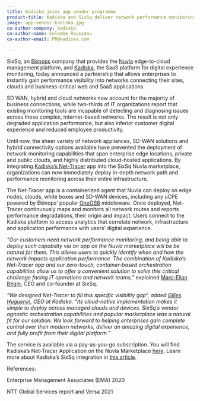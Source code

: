 ```yaml
---
title: Kadiska joins app vendor programme
product-title: Kadiska and SixSq deliver network performance monitoring from enterprise edge to cloud, web and SaaS applications
image: app-vendor-kadiska.jpg
co-author-company: kadiska
co-author-name: Colombe Rousseau
co-author-email: PR@kadiska.com

---
```


SixSq, an [Ekinops](https://www.ekinops.com/) company that provides the [Nuvla](https://sixsq.com/platform) edge-to-cloud management platform, and [Kadiska](https://kadiska.com/), the SaaS platform for digital experience monitoring, today announced a partnership that allows enterprises to instantly gain performance visibility into networks connecting their sites, clouds and business-critical web and SaaS applications.

SD WAN, hybrid and cloud networks now account for the majority of business connections, while two-thirds of IT organizations report that existing monitoring tools are incapable of detecting and diagnosing issues across these complex, internet-based networks. The result is not only degraded application performance, but also inferior customer digital experience and reduced employee productivity.

Until now, the sheer variety of network appliances, SD-WAN solutions and hybrid connectivity options available have prevented the deployment of network monitoring capabilities that span enterprise edge locations, private and public clouds, and highly distributed cloud-hosted applications. By integrating [Kadiska’s Net-Tracer](https://kadiska.com/products/net-tracer/) app into the SixSq Nuvla marketplace, organizations can now immediately deploy in-depth network path and performance monitoring across their entire infrastructure.

The Net-Tracer app is a containerized agent that Nuvla can deploy on edge nodes, clouds, white boxes and SD-WAN devices, including any uCPE powered by Ekinops’ popular [OneOS6](https://www.ekinops.com/products-services/products/compose/oneos6) middleware. Once deployed, Net-Tracer continuously maps and monitors all network routes and reports performance degradations, their origin and impact. Users connect to the Kadiska platform to access analytics that correlate network, infrastructure and application performance with users’ digital experience.

_“Our customers need network performance monitoring, and being able to deploy such capability via an app on
the Nuvla marketplace will be be natural for them. This allows users to quickly identify when and how the
network impacts application performance. The combination of Kadiska’s Net-Tracer app and our zero-touch,
container-based orchestration capabilities allow us to offer a convenient solution to solve this critical challenge
facing IT operations and network teams,”_ explained [Marc-Elian Bégin](https://www.linkedin.com/in/mebster/), CEO and co-founder at SixSq.

_“We designed Net-Tracer to fill this specific visibility gap“, added [Gilles Huguenin](https://www.linkedin.com/in/gilleshuguenin/), CEO at Kadiska. “Its
cloud-native implementation makes it simple to deploy across managed clouds and devices. SixSq’s vendor
agnostic orchestration capabilities and popular marketplace was a natural fit for our solution. We look forward
to helping enterprises gain complete control over their modern networks, deliver an amazing digital
experience, and fully profit from their digital platform.”_


The service is available via a pay-as-you-go subscription. You will find Kadiska’s Net-Tracer Application on the
Nuvla Marketplace [here](https://nuvla.io/ui/apps/kadiska). Learn more about Kadiska’s SixSq integration in [this article](https://kadiska.com/network-performance-monitoring-from-enterprise-edge-to-cloud-web-and-saas-applications-with-sixsq-and-kadiska/).



References:
<p>Enterprise Management Associates (EMA) 2020<p>
<p>NTT Global Services report and Versa 2021<p>